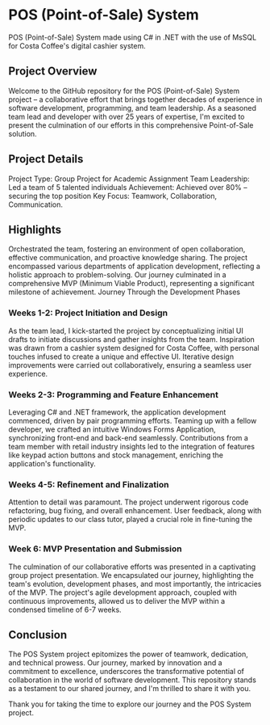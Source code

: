 # POS (Point-of-Sale) System
POS (Point-of-Sale) System made using C# in .NET with the use of MsSQL for Costa Coffee's digital cashier system.

## Project Overview
Welcome to the GitHub repository for the POS (Point-of-Sale) System project – a collaborative effort that brings together decades of experience in software development, programming, and team leadership. As a seasoned team lead and developer with over 25 years of expertise, I'm excited to present the culmination of our efforts in this comprehensive Point-of-Sale solution.

## Project Details 
Project Type: Group Project for Academic Assignment
Team Leadership: Led a team of 5 talented individuals
Achievement: Achieved over 80% – securing the top position
Key Focus: Teamwork, Collaboration, Communication.

## Highlights
Orchestrated the team, fostering an environment of open collaboration, effective communication, and proactive knowledge sharing.
The project encompassed various departments of application development, reflecting a holistic approach to problem-solving.
Our journey culminated in a comprehensive MVP (Minimum Viable Product), representing a significant milestone of achievement.
Journey Through the Development Phases

### Weeks 1-2: Project Initiation and Design
As the team lead, I kick-started the project by conceptualizing initial UI drafts to initiate discussions and gather insights from the team.
Inspiration was drawn from a cashier system designed for Costa Coffee, with personal touches infused to create a unique and effective UI.
Iterative design improvements were carried out collaboratively, ensuring a seamless user experience.

### Weeks 2-3: Programming and Feature Enhancement
Leveraging C# and .NET framework, the application development commenced, driven by pair programming efforts.
Teaming up with a fellow developer, we crafted an intuitive Windows Forms Application, synchronizing front-end and back-end seamlessly.
Contributions from a team member with retail industry insights led to the integration of features like keypad action buttons and stock management, enriching the application's functionality.

### Weeks 4-5: Refinement and Finalization
Attention to detail was paramount. The project underwent rigorous code refactoring, bug fixing, and overall enhancement.
User feedback, along with periodic updates to our class tutor, played a crucial role in fine-tuning the MVP.

### Week 6: MVP Presentation and Submission
The culmination of our collaborative efforts was presented in a captivating group project presentation.
We encapsulated our journey, highlighting the team's evolution, development phases, and most importantly, the intricacies of the MVP.
The project's agile development approach, coupled with continuous improvements, allowed us to deliver the MVP within a condensed timeline of 6-7 weeks.

## Conclusion
The POS System project epitomizes the power of teamwork, dedication, and technical prowess. Our journey, marked by innovation and a commitment to excellence, underscores the transformative potential of collaboration in the world of software development. This repository stands as a testament to our shared journey, and I'm thrilled to share it with you.

Thank you for taking the time to explore our journey and the POS System project.
